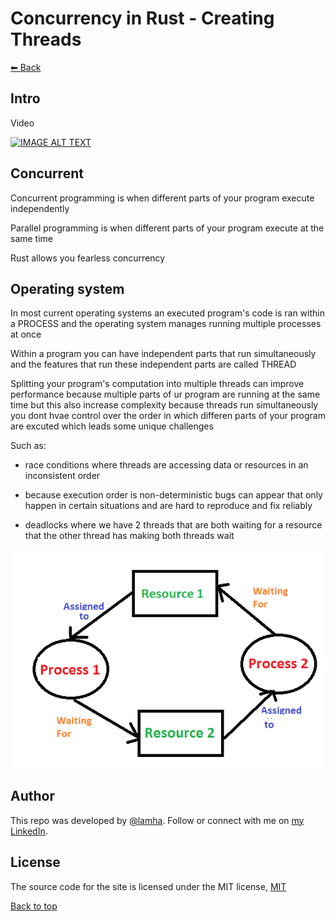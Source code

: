 # Concurrency in Rust - Creating Threads

[⬅ Back](../README.md)

## Intro 
Video 

<div>
  <a href="https://www.youtube.com/watch?v=06WcsNPUNC8"><img src="https://img.youtube.com/vi/06WcsNPUNC8/0.jpg" alt="IMAGE ALT TEXT"></a>
</div>


## Concurrent
Concurrent programming is when different parts of your program execute independently 

Parallel programming is when different parts of your program execute at the same time  

Rust allows you fearless concurrency 

## Operating system 

In most current operating systems an executed program's code is ran within a PROCESS 
and the operating system manages running multiple processes at once 

Within a program you can have independent parts that run simultaneously and the features that run these independent parts are called THREAD

Splitting your program's computation into multiple threads can improve performance because 
multiple parts of ur program are running at the same time but this also increase complexity
because threads run simultaneously you dont hvae control over the order in which differen parts of your program are excuted which leads some unique challenges 

Such as: 

- race conditions where threads are accessing data or resources in an inconsistent order 

- because execution order is non-deterministic bugs can appear that only happen in certain situations and are hard to reproduce and fix reliably 

- deadlocks where we have 2 threads that are both waiting for a resource that the other thread has making both threads wait

<img src="./imgs/deadlock.png">



## Author

This repo was developed by [@lamha](https://github.com/HaLamUs). 
Follow or connect with me on [my LinkedIn](https://www.linkedin.com/in/lamhacs). 

## License
The source code for the site is licensed under the MIT license, [MIT](https://opensource.org/license/mit/)

 <a href="#top">Back to top</a>
